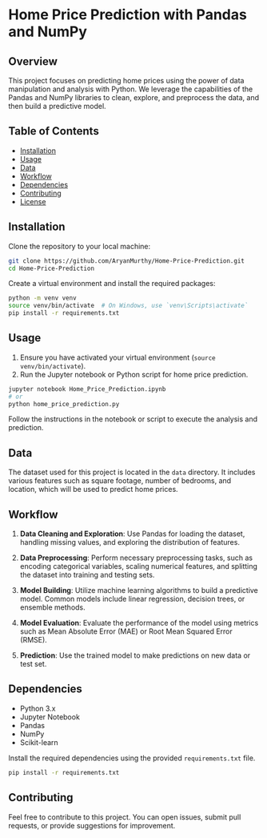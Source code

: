 # Home Price Prediction with Pandas and NumPy

## Overview

This project focuses on predicting home prices using the power of data manipulation and analysis with Python. We leverage the capabilities of the Pandas and NumPy libraries to clean, explore, and preprocess the data, and then build a predictive model.

## Table of Contents

- [Installation](#installation)
- [Usage](#usage)
- [Data](#data)
- [Workflow](#workflow)
- [Dependencies](#dependencies)
- [Contributing](#contributing)
- [License](#license)

## Installation

Clone the repository to your local machine:

```bash
git clone https://github.com/AryanMurthy/Home-Price-Prediction.git
cd Home-Price-Prediction
```

Create a virtual environment and install the required packages:

```bash
python -m venv venv
source venv/bin/activate  # On Windows, use `venv\Scripts\activate`
pip install -r requirements.txt
```

## Usage

1. Ensure you have activated your virtual environment (`source venv/bin/activate`).
2. Run the Jupyter notebook or Python script for home price prediction.

```bash
jupyter notebook Home_Price_Prediction.ipynb
# or
python home_price_prediction.py
```

Follow the instructions in the notebook or script to execute the analysis and prediction.

## Data

The dataset used for this project is located in the `data` directory. It includes various features such as square footage, number of bedrooms, and location, which will be used to predict home prices.

## Workflow

1. **Data Cleaning and Exploration**: Use Pandas for loading the dataset, handling missing values, and exploring the distribution of features.

2. **Data Preprocessing**: Perform necessary preprocessing tasks, such as encoding categorical variables, scaling numerical features, and splitting the dataset into training and testing sets.

3. **Model Building**: Utilize machine learning algorithms to build a predictive model. Common models include linear regression, decision trees, or ensemble methods.

4. **Model Evaluation**: Evaluate the performance of the model using metrics such as Mean Absolute Error (MAE) or Root Mean Squared Error (RMSE).

5. **Prediction**: Use the trained model to make predictions on new data or test set.

## Dependencies

- Python 3.x
- Jupyter Notebook
- Pandas
- NumPy
- Scikit-learn

Install the required dependencies using the provided `requirements.txt` file.

```bash
pip install -r requirements.txt
```

## Contributing

Feel free to contribute to this project. You can open issues, submit pull requests, or provide suggestions for improvement.
